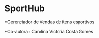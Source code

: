 # SportHub
*Gerenciador de Vendas de itens esportivos


*Co-autora : Carolina Victoria Costa Gomes


